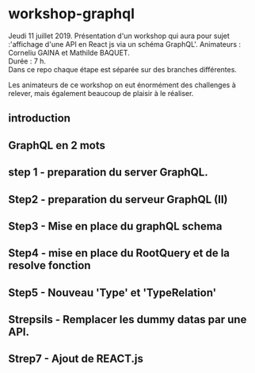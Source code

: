 # workshop-graphql

Jeudi 11 juillet 2019. Présentation d'un workshop qui aura pour sujet :'affichage d'une API en React js via un schéma GraphQL'.    Animateurs : Corneliu GAINA et Mathilde BAQUET.     
Durée : 7 h.    
Dans ce repo chaque étape est séparée sur des branches différentes.    

Les animateurs de ce workshop on eut énormément des challenges à relever, mais également beaucoup de plaisir à le réaliser.

## introduction   
## GraphQL en 2 mots   
## step 1 - preparation du server GraphQL.
## Step2 - preparation du serveur GraphQL (II)
## Step3 - Mise en place du graphQL schema
## Step4 - mise en place du RootQuery et de la resolve fonction
## Step5 - Nouveau 'Type' et 'TypeRelation'
## Strepsils - Remplacer les dummy datas par une API.
## Strep7 - Ajout de REACT.js

